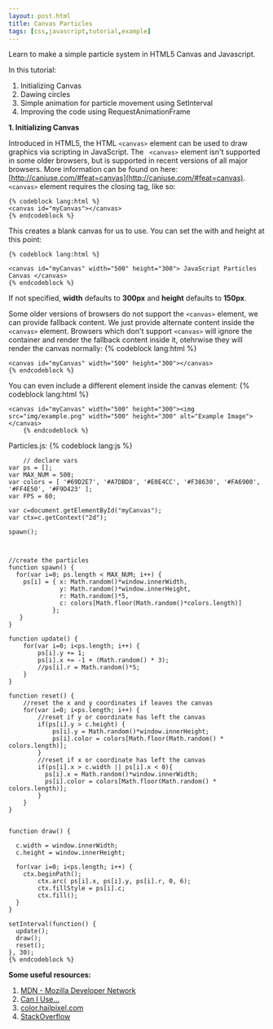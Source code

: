 ```yaml
---
layout: post.html
title: Canvas Particles
tags: [css,javascript,tutorial,example]
---
```



Learn to make a simple particle system in HTML5 Canvas and Javascript. 

In this tutorial:
1. Initializing Canvas
2. Dawing circles
3. Simple animation for particle movement using SetInterval
4. Improving the code using RequestAnimationFrame


**1. Initializing Canvas**

Introduced in HTML5, the HTML  ```<canvas>```  element can be used to draw graphics via scripting in JavaScript. The ``` <canvas>```  element isn't supported in some older browsers, but is supported in recent versions of all major browsers. More information can be found on here: [http://caniuse.com/#feat=canvas](http://caniuse.com/#feat=canvas). ```<canvas>``` element requires the closing tag, like so:

    {% codeblock lang:html %}
    <canvas id="myCanvas"></canvas>
    {% endcodeblock %}

This creates a blank canvas for us to use. You can set the with and height at this point:

    {% codeblock lang:html %}
    
    <canvas id="myCanvas" width="500" height="300"> JavaScript Particles Canvas </canvas>
    {% endcodeblock %}
    
If not specified, **width** defaults to **300px** and **height** defaults to **150px**.

Some older versions of browsers do not support the ```<canvas>``` element, we can provide fallback content. We just provide alternate content inside the ```<canvas>``` element. Browsers which don't support ```<canvas>``` will ignore the container and render the fallback content inside it, otehrwise they will render the canvas normally:
    {% codeblock lang:html %}
        
    <canvas id="myCanvas" width="500" height="300"></canvas>
    {% endcodeblock %}

You can even include a different element inside the canvas element:
    {% codeblock lang:html %}
  
    <canvas id="myCanvas" width="500" height="300"><img src="img/example.png" width="500" height="300" alt="Example Image"></canvas>
        {% endcodeblock %}

 Particles.js:
    {% codeblock lang:js %}

        // declare vars
    var ps = [];
    var MAX_NUM = 500;
    var colors = [ '#69D2E7', '#A7DBD8', '#E0E4CC', '#F38630', '#FA6900', '#FF4E50', '#F9D423' ];
    var FPS = 60;
    
    var c=document.getElementById("myCanvas");
    var ctx=c.getContext("2d");
    
    spawn();
    
    
    
    //create the particles
    function spawn() {
      for(var i=0; ps.length < MAX_NUM; i++) {
        ps[i] = { x: Math.random()*window.innerWidth,
                  y: Math.random()*window.innerHeight,
                  r: Math.random()*5,
                  c: colors[Math.floor(Math.random()*colors.length)]
                };                  
       }
    }
    
    function update() {
        for(var i=0; i<ps.length; i++) {
            ps[i].y += 1;
            ps[i].x += -1 + (Math.random() * 3);
            //ps[i].r = Math.random()*5;
        }
    }
    
    function reset() {
        //reset the x and y coordinates if leaves the canvas
        for(var i=0; i<ps.length; i++) {
            //reset if y or coordinate has left the canvas
            if(ps[i].y > c.height) {
                ps[i].y = Math.random()*window.innerHeight;
                ps[i].color = colors[Math.floor(Math.random() * colors.length)];
            }
            //reset if x or coordinate has left the canvas
            if(ps[i].x > c.width || ps[i].x < 0){
              ps[i].x = Math.random()*window.innerWidth;
              ps[i].color = colors[Math.floor(Math.random() * colors.length)];
            }
        }
    }
      
    
    function draw() {
    
      c.width = window.innerWidth;
      c.height = window.innerHeight;
    
      for(var i=0; i<ps.length; i++) {
        ctx.beginPath();
    		ctx.arc( ps[i].x, ps[i].y, ps[i].r, 0, 6);
    		ctx.fillStyle = ps[i].c;
    		ctx.fill(); 
      }
    }
    
    setInterval(function() {
      update();
      draw();
      reset();
    }, 30);
    {% endcodeblock %}

**Some useful resources:**
  1. [MDN - Mozilla Developer Network](https://developer.mozilla.org/en-US/)
  2. [Can I Use...](http://caniuse.com/)
  3. [color.hailpixel.com](http://color.hailpixel.com/)
  4. [StackOverflow](http://stackoverflow.com/)
